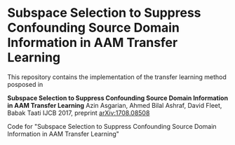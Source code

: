 # Subspace Selection to Suppress Confounding Source Domain Information in AAM Transfer Learning

This repository contains the implementation of the transfer learning method posposed in 

**Subspace Selection to Suppress Confounding Source Domain Information in AAM Transfer Learning**
Azin Asgarian, Ahmed Bilal Ashraf, David Fleet, Babak Taati
IJCB 2017, preprint [arXiv:1708.08508](https://pages.github.com/)

Code for "Subspace Selection to Suppress Confounding Source Domain Information in AAM Transfer Learning"
